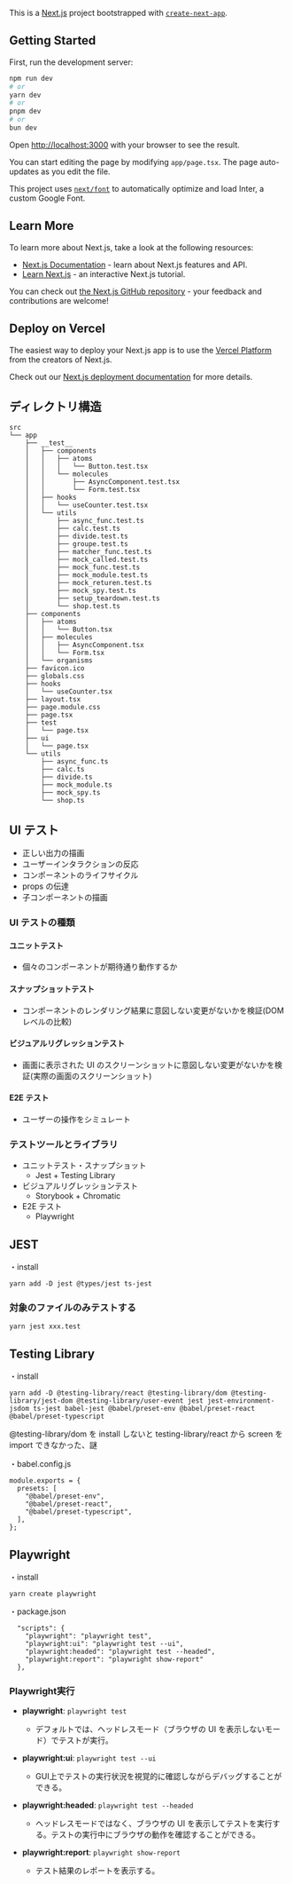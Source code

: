 This is a [Next.js](https://nextjs.org/) project bootstrapped with [`create-next-app`](https://github.com/vercel/next.js/tree/canary/packages/create-next-app).

## Getting Started

First, run the development server:

```bash
npm run dev
# or
yarn dev
# or
pnpm dev
# or
bun dev
```

Open [http://localhost:3000](http://localhost:3000) with your browser to see the result.

You can start editing the page by modifying `app/page.tsx`. The page auto-updates as you edit the file.

This project uses [`next/font`](https://nextjs.org/docs/basic-features/font-optimization) to automatically optimize and load Inter, a custom Google Font.

## Learn More

To learn more about Next.js, take a look at the following resources:

- [Next.js Documentation](https://nextjs.org/docs) - learn about Next.js features and API.
- [Learn Next.js](https://nextjs.org/learn) - an interactive Next.js tutorial.

You can check out [the Next.js GitHub repository](https://github.com/vercel/next.js/) - your feedback and contributions are welcome!

## Deploy on Vercel

The easiest way to deploy your Next.js app is to use the [Vercel Platform](https://vercel.com/new?utm_medium=default-template&filter=next.js&utm_source=create-next-app&utm_campaign=create-next-app-readme) from the creators of Next.js.

Check out our [Next.js deployment documentation](https://nextjs.org/docs/deployment) for more details.

## ディレクトリ構造

```
src
└── app
    ├── __test__
    │   ├── components
    │   │   ├── atoms
    │   │   │   └── Button.test.tsx
    │   │   └── molecules
    │   │       ├── AsyncComponent.test.tsx
    │   │       └── Form.test.tsx
    │   ├── hooks
    │   │   └── useCounter.test.tsx
    │   └── utils
    │       ├── async_func.test.ts
    │       ├── calc.test.ts
    │       ├── divide.test.ts
    │       ├── groupe.test.ts
    │       ├── matcher_func.test.ts
    │       ├── mock_called.test.ts
    │       ├── mock_func.test.ts
    │       ├── mock_module.test.ts
    │       ├── mock_returen.test.ts
    │       ├── mock_spy.test.ts
    │       ├── setup_teardown.test.ts
    │       └── shop.test.ts
    ├── components
    │   ├── atoms
    │   │   └── Button.tsx
    │   ├── molecules
    │   │   ├── AsyncComponent.tsx
    │   │   └── Form.tsx
    │   └── organisms
    ├── favicon.ico
    ├── globals.css
    ├── hooks
    │   └── useCounter.tsx
    ├── layout.tsx
    ├── page.module.css
    ├── page.tsx
    ├── test
    │   └── page.tsx
    ├── ui
    │   └── page.tsx
    └── utils
        ├── async_func.ts
        ├── calc.ts
        ├── divide.ts
        ├── mock_module.ts
        ├── mock_spy.ts
        └── shop.ts

```

## UI テスト

- 正しい出力の描画
- ユーザーインタラクションの反応
- コンポーネントのライフサイクル
- props の伝達
- 子コンポーネントの描画

### UI テストの種類

#### ユニットテスト

- 個々のコンポーネントが期待通り動作するか

#### スナップショットテスト

- コンポーネントのレンダリング結果に意図しない変更がないかを検証(DOM レベルの比較)

#### ビジュアルリグレッションテスト

- 画面に表示された UI のスクリーンショットに意図しない変更がないかを検証(実際の画面のスクリーンショット)

#### E2E テスト

- ユーザーの操作をシミュレート

### テストツールとライブラリ

- ユニットテスト・スナップショット
  - Jest + Testing Library
- ビジュアルリグレッションテスト
  - Storybook + Chromatic
- E2E テスト
  - Playwright

## JEST

・install

```
yarn add -D jest @types/jest ts-jest
```

### 対象のファイルのみテストする

```
yarn jest xxx.test
```

## Testing Library

・install

```
yarn add -D @testing-library/react @testing-library/dom @testing-library/jest-dom @testing-library/user-event jest jest-environment-jsdom ts-jest babel-jest @babel/preset-env @babel/preset-react @babel/preset-typescript
```

@testing-library/dom を install しないと testing-library/react から screen を import できなかった、謎

・babel.config.js

```
module.exports = {
  presets: [
    "@babel/preset-env",
    "@babel/preset-react",
    "@babel/preset-typescript",
  ],
};
```

## Playwright

・install

```
yarn create playwright
```

・package.json

```
  "scripts": {
    "playwright": "playwright test",
    "playwright:ui": "playwright test --ui",
    "playwright:headed": "playwright test --headed",
    "playwright:report": "playwright show-report"
  },
```

### Playwright実行

- **playwright**: `playwright test`

  - デフォルトでは、ヘッドレスモード（ブラウザの UI を表示しないモード）でテストが実行。

- **playwright:ui**: `playwright test --ui`

  - GUI上でテストの実行状況を視覚的に確認しながらデバッグすることができる。

- **playwright:headed**: `playwright test --headed`

  - ヘッドレスモードではなく、ブラウザの UI を表示してテストを実行する。テストの実行中にブラウザの動作を確認することができる。

- **playwright:report**: `playwright show-report`
  - テスト結果のレポートを表示する。

